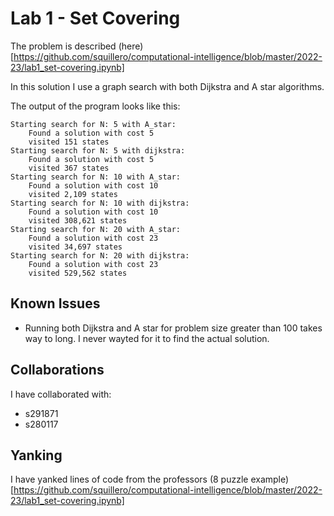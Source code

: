 Lab 1 - Set Covering
====================

The problem is described (here)[https://github.com/squillero/computational-intelligence/blob/master/2022-23/lab1_set-covering.ipynb]

In this solution I use a graph search with both Dijkstra and A star algorithms.

The output of the program looks like this:

```
Starting search for N: 5 with A_star:
	Found a solution with cost 5
	visited 151 states
Starting search for N: 5 with dijkstra:
	Found a solution with cost 5
	visited 367 states
Starting search for N: 10 with A_star:
	Found a solution with cost 10
	visited 2,109 states
Starting search for N: 10 with dijkstra:
	Found a solution with cost 10
	visited 308,621 states
Starting search for N: 20 with A_star:
	Found a solution with cost 23
	visited 34,697 states
Starting search for N: 20 with dijkstra:
	Found a solution with cost 23
	visited 529,562 states
```

Known Issues
------------

- Running both Dijkstra and A star for problem size greater than 100
  takes way to long. I never wayted for it to find the actual solution.

Collaborations
--------------

I have collaborated with:

- s291871
- s280117

Yanking
-------

I have yanked lines of code from the professors
(8 puzzle example)[https://github.com/squillero/computational-intelligence/blob/master/2022-23/lab1_set-covering.ipynb]
